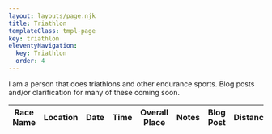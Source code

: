 ```yaml
---
layout: layouts/page.njk
title: Triathlon
templateClass: tmpl-page
key: triathlon
eleventyNavigation:
  key: Triathlon
  order: 4
---
```


I am a person that does triathlons and other endurance sports. Blog posts and/or clarification for many of these coming soon.

<table id="myTable" class="display" style="width:100%">
	<thead>
		<tr>
			<th>Race Name</th>
			<th>Location</th>
			<th>Date</th>
			<th>Time</th>
			<th>Overall Place</th>
			<th>Notes</th>
			<th>Blog Post</th>
			<th>Distance</th>
		</tr>
	</thead>
</table>

<link href="https://cdn.datatables.net/v/dt/jq-3.7.0/moment-2.29.4/dt-2.2.1/rg-1.5.1/datatables.min.css" rel="stylesheet">
 
<script src="https://cdn.datatables.net/v/dt/jq-3.7.0/moment-2.29.4/dt-2.2.1/rg-1.5.1/datatables.min.js"></script>

<script>
	let table = new DataTable('#myTable', {
		ajax: '/data-sources/race_history.json',
		columns: [
			{
				data: "race_name",
				sortable: false
			},
			{
				data: "location",
				sortable: false
			},
			{
				data: "date",
				render: function(data, type) {
					return type === 'sort' ? moment(new Date(data)).format('YYYY-MM-DD') : moment(new Date(data)).format('MMM Do');
				}
			},
			{
				data: "time",
				sortable: false
			},
			{
				data: "result",
				render: function(data, type) {
					return type === 'sort' ? eval(data) :  data + " (Top " + Math.round(eval(data) * 100) + "%)"
				},
				sortable: false
			},
			{
				data: "notes",
				sortable: false
			},
			{
				data: "blog_post",
				sortable: false
			},
			{
				data: "distance",
				sortable: false
			},
		],
		pageLength: 50,
		searching: false,
		paging: false,
		order: [[2, 'desc']],
		responsive: true,
		info: false,
		rowGroup: {
			dataSrc: (row) => {
				return moment(new Date(row.date)).format('YYYY')
			}
		}
	});
	// table.columns.adjust().draw();
</script>
